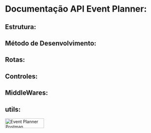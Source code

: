 # Documentação API Event Planner:

## Estrutura:

## Método de Desenvolvimento:

## Rotas:

## Controles:

## MiddleWares:

## utils:



[<img src="https://run.pstmn.io/button.svg" alt="Event Planner Postman" style="width: 128px; height: 32px;">](https://app.getpostman.com/run-collection/21932735-181fc590-82d2-42e4-b939-303ef7110440?action=collection%2Ffork&source=rip_markdown&collection-url=entityId%3D21932735-181fc590-82d2-42e4-b939-303ef7110440%26entityType%3Dcollection%26workspaceId%3D8fe15813-b4a7-4af8-9983-ea3e66ebbc66)